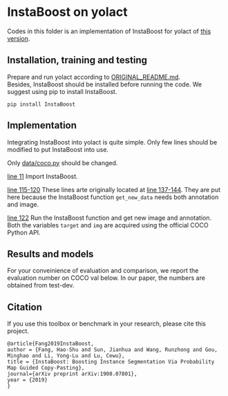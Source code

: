 # InstaBoost on yolact

Codes in this folder is an implementation of InstaBoost for yolact of [this version](https://github.com/dbolya/yolact).

## Installation, training and testing

Prepare and run yolact according to [ORIGINAL_README.md](ORIGINAL_README.md).  
Besides, InstaBoost should be installed before running the code. 
We suggest using pip to install InstaBoost.

``` shell
pip install InstaBoost 
```

## Implementation

Integrating InstaBoost into yolact is quite simple.
Only few lines should be modified to put InstaBoost into use.

Only [data/coco.py](data/coco.py) should be changed.
  
[line 11](data/coco.py#L11) Import InstaBoost.

[line 115-120](data/coco.py#L115) These lines arte originally located at [line 137-144](data/coco.py#L137). They are put here because the InstaBoost function `get_new_data` needs both annotation and image.

[line 122](data/coco.py#L122) Run the InstaBoost function and get new image and annotation. Both the variables `target` and `img` are acquired using the official COCO Python API.


## Results and models

For your conveinience of evaluation and comparison, we report the evaluation number on COCO val below. In our paper, the numbers are obtained from test-dev.

## Citation

If you use this toolbox or benchmark in your research, please cite this project.

```
@article{Fang2019InstaBoost,
author = {Fang, Hao-Shu and Sun, Jianhua and Wang, Runzhong and Gou, Minghao and Li, Yong-Lu and Lu, Cewu},
title = {InstaBoost: Boosting Instance Segmentation Via Probability Map Guided Copy-Pasting},
journal={arXiv preprint arXiv:1908.07801},
year = {2019}
}
```
